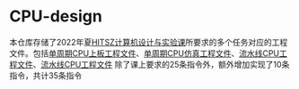 # CPU-design
本仓库存储了2022年夏[HITSZ计算机设计与实验课](https://hitsz-cslab.gitee.io/cpu/)所要求的多个任务对应的工程文件。包括[单周期CPU上板工程文件](./single_cycle)、[单周期CPU仿真工程文件](./单周期仿真)、[流水线CPU工程文件](./pipe)、[流水线CPU工程文件](./流水线仿真)
除了课上要求的25条指令外，额外增加实现了10条指令，共计35条指令
